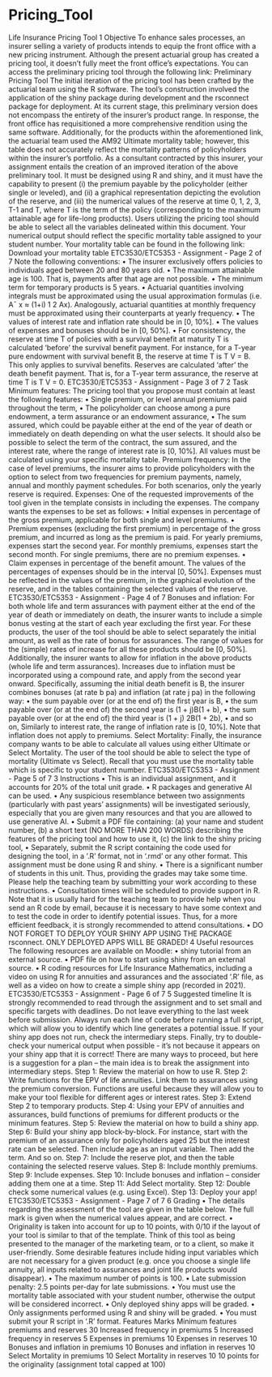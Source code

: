 # Pricing_Tool
Life Insurance Pricing Tool
1 Objective
To enhance sales processes, an insurer selling a variety of products intends to equip the front office
with a new pricing instrument. Although the present actuarial group has created a pricing tool,
it doesn’t fully meet the front office’s expectations. You can access the preliminary pricing tool
through the following link:
Preliminary Pricing Tool
The initial iteration of the pricing tool has been crafted by the actuarial team using the R software.
The tool’s construction involved the application of the shiny package during development and
the rsconnect package for deployment. At its current stage, this preliminary version does not
encompass the entirety of the insurer’s product range. In response, the front office has requisitioned
a more comprehensive rendition using the same software. Additionally, for the products within the
aforementioned link, the actuarial team used the AM92 Ultimate mortality table; however, this table
does not accurately reflect the mortality patterns of policyholders within the insurer’s portfolio.
As a consultant contracted by this insurer, your assignment entails the creation of an improved
iteration of the above preliminary tool. It must be designed using R and shiny, and it must have
the capability to present (i) the premium payable by the policyholder (either single or leveled), and
(ii) a graphical representation depicting the evolution of the reserve, and (iii) the numerical values
of the reserve at time 0, 1, 2, 3, T-1 and T, where T is the term of the policy (corresponding to
the maximum attainable age for life-long products). Users utilizing the pricing tool should be able
to select all the variables delineated within this document.
Your numerical output should reflect the specific mortality table assigned to your student number.
Your mortality table can be found in the following link:
Download your mortality table
ETC3530/ETC5353 - Assignment - Page 2 of 7
Note the following conventions:
• The insurer exclusively offers policies to individuals aged between 20 and 80 years old.
• The maximum attainable age is 100. That is, payments after that age are not possible.
• The minimum term for temporary products is 5 years.
• Actuarial quantities involving integrals must be approximated using the usual approximation
formulas (i.e. A¯
x ≈ (1+i)
1
2 Ax). Analogously, actuarial quantities at monthly frequency must
be approximated using their counterparts at yearly frequency.
• The values of interest rate and inflation rate should be in [0, 10%].
• The values of expenses and bonuses should be in [0, 50%].
• For consistency, the reserve at time T of policies with a survival benefit at maturity T is
calculated ‘before’ the survival benefit payment. For instance, for a T-year pure endowment
with survival benefit B, the reserve at time T is T V = B. This only applies to survival
benefits. Reserves are calculated ‘after’ the death benefit payment. That is, for a T-year
term assurance, the reserve at time T is T V = 0.
ETC3530/ETC5353 - Assignment - Page 3 of 7
2 Task
Minimum features:
The pricing tool that you propose must contain at least the following features:
• Single premium, or level annual premiums paid throughout the term,
• The policyholder can choose among a pure endowment, a term assurance or an endowment
assurance,
• The sum assured, which could be payable either at the end of the year of death or immediately
on death depending on what the user selects.
It should also be possible to select the term of the contract, the sum assured, and the interest
rate, where the range of interest rate is [0, 10%]. All values must be calculated using your specific
mortality table.
Premium frequency:
In the case of level premiums, the insurer aims to provide policyholders with the option to select
from two frequencies for premium payments, namely, annual and monthly payment schedules. For
both scenarios, only the yearly reserve is required.
Expenses:
One of the requested improvements of the tool given in the template consists in including the
expenses. The company wants the expenses to be set as follows:
• Initial expenses in percentage of the gross premium, applicable for both single and level
premiums.
• Premium expenses (excluding the first premium) in percentage of the gross premium, and
incurred as long as the premium is paid. For yearly premiums, expenses start the second
year. For monthly premiums, expenses start the second month. For single premiums, there
are no premium expenses.
• Claim expenses in percentage of the benefit amount.
The values of the percentages of expenses should be in the interval [0, 50%].
Expenses must be reflected in the values of the premium, in the graphical evolution of the reserve,
and in the tables containing the selected values of the reserve.
ETC3530/ETC5353 - Assignment - Page 4 of 7
Bonuses and inflation:
For both whole life and term assurances with payment either at the end of the year of death or
immediately on death, the insurer wants to include a simple bonus vesting at the start of each year
excluding the first year. For these products, the user of the tool should be able to select separately
the initial amount, as well as the rate of bonus for assurances. The range of values for the (simple)
rates of increase for all these products should be [0, 50%].
Additionally, the insurer wants to allow for inflation in the above products (whole life and term
assurances). Increases due to inflation must be incorporated using a compound rate, and apply
from the second year onward. Specifically, assuming the initial death benefit is B, the insurer
combines bonuses (at rate b pa) and inflation (at rate j pa) in the following way:
• the sum payable over (or at the end of) the first year is B,
• the sum payable over (or at the end of) the second year is (1 + j)B(1 + b),
• the sum payable over (or at the end of) the third year is (1 + j)
2B(1 + 2b),
• and so on,
Similarly to interest rate, the range of inflation rate is [0, 10%]. Note that inflation does not apply
to premiums.
Select Mortality:
Finally, the insurance company wants to be able to calculate all values using either Ultimate or
Select Mortality. The user of the tool should be able to select the type of mortality (Ultimate vs
Select). Recall that you must use the mortality table which is specific to your student number.
ETC3530/ETC5353 - Assignment - Page 5 of 7
3 Instructions
• This is an individual assignment, and it accounts for 20% of the total unit grade.
• R packages and generative AI can be used.
• Any suspicious resemblance between two assignments (particularly with past years’ assignments) will be investigated seriously, especially that you are given many resources and that
you are allowed to use generative AI.
• Submit a PDF file containing:
(a) your name and student number,
(b) a short text (NO MORE THAN 200 WORDS) describing the features of the pricing tool
and how to use it,
(c) the link to the shiny pricing tool,
• Separately, submit the R script containing the code used for designing the tool, in a ‘.R’
format, not in ‘.rmd’ or any other format. This assignment must be done using R and
shiny.
• There is a significant number of students in this unit. Thus, providing the grades may
take some time. Please help the teaching team by submitting your work according to these
instructions.
• Consultation times will be scheduled to provide support in R. Note that it is usually hard for
the teaching team to provide help when you send an R code by email, because it is necessary
to have some context and to test the code in order to identify potential issues. Thus, for a
more efficient feedback, it is strongly recommended to attend consultations.
• DO NOT FORGET TO DEPLOY YOUR SHINY APP USING THE PACKAGE
rsconnect. ONLY DEPLOYED APPS WILL BE GRADED!
4 Useful resources
The following resources are available on Moodle:
• shiny tutorial from an external source.
• PDF file on how to start using shiny from an external source.
• R coding resources for Life Insurance Mathematics, including a video on using R for annuities
and assurances and the associated ‘.R’ file, as well as a video on how to create a simple shiny
app (recorded in 2021).
ETC3530/ETC5353 - Assignment - Page 6 of 7
5 Suggested timeline
It is strongly recommended to read through the assignment and to set small and specific targets
with deadlines. Do not leave everything to the last week before submission. Always run each line
of code before running a full script, which will allow you to identify which line generates a potential
issue. If your shiny app does not run, check the intermediary steps. Finally, try to double-check
your numerical output when possible - it’s not because it appears on your shiny app that it is
correct!
There are many ways to proceed, but here is a suggestion for a plan – the main idea is to break
the assignment into intermediary steps.
Step 1: Review the material on how to use R.
Step 2: Write functions for the EPV of life annuities. Link them to assurances using the premium
conversion. Functions are useful because they will allow you to make your tool flexible for
different ages or interest rates.
Step 3: Extend Step 2 to temporary products.
Step 4: Using your EPV of annuities and assurances, build functions of premiums for different products or the minimum features.
Step 5: Review the material on how to build a shiny app.
Step 6: Build your shiny app block-by-block. For instance, start with the premium of an assurance
only for policyholders aged 25 but the interest rate can be selected. Then include age as an
input variable. Then add the term. And so on.
Step 7: Include the reserve plot, and then the table containing the selected reserve values.
Step 8: Include monthly premiums.
Step 9: Include expenses.
Step 10: Include bonuses and inflation – consider adding them one at a time.
Step 11: Add Select mortality.
Step 12: Double check some numerical values (e.g. using Excel).
Step 13: Deploy your app!
ETC3530/ETC5353 - Assignment - Page 7 of 7
6 Grading
• The details regarding the assessment of the tool are given in the table below. The full mark
is given when the numerical values appear, and are correct.
• Originality is taken into account for up to 10 points, with 0/10 if the layout of your tool
is similar to that of the template. Think of this tool as being presented to the manager of
the marketing team, or to a client, so make it user-friendly. Some desirable features include
hiding input variables which are not necessary for a given product (e.g. once you choose a
single life annuity, all inputs related to assurances and joint life products would disappear).
• The maximum number of points is 100.
• Late submission penalty: 2.5 points per-day for late submissions.
• You must use the mortality table associated with your student number, otherwise the output
will be considered incorrect.
• Only deployed shiny apps will be graded.
• Only assignments performed using R and shiny will be graded.
• You must submit your R script in ‘.R’ format.
Features Marks
Minimum features premiums and reserves 30
Increased frequency in premiums 5
Increased frequency in reserves 5
Expenses in premiums 10
Expenses in reserves 10
Bonuses and inflation in premiums 10
Bonuses and inflation in reserves 10
Select Mortality in premiums 10
Select Mortality in reserves 10
10 points for the originality (assignment total capped at 100)
